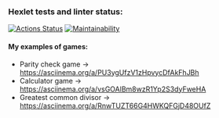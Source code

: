 ### Hexlet tests and linter status:
[![Actions Status](https://github.com/sidnnov/python-project-49/workflows/hexlet-check/badge.svg)](https://github.com/sidnnov/python-project-49/actions)
[![Maintainability](https://api.codeclimate.com/v1/badges/eee64bcfeffb6b6b3b78/maintainability)](https://codeclimate.com/github/sidnnov/python-project-49/maintainability)
#### My examples of games:
* Parity check game -> https://asciinema.org/a/PU3ygUfzV1zHpvycDfAkFhJBh
* Calculator game -> https://asciinema.org/a/vsGOAlBm8wzR1Yp2S3dyFweHA
* Greatest common divisor -> https://asciinema.org/a/RnwTUZT66G4HWKQFGjD48OUfZ
